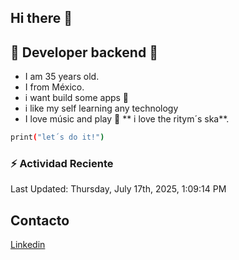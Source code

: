 ## Hi there 👋
 
## :wrench: Developer backend :wrench:</h2> 
* I am 35 years old.
* I from México.
* i want build some apps :rocket:
* i like my self learning any technology 
* I love músic and play :saxophone: ** i love the ritym´s ska**. 

```bash
print("let´s do it!")
```

### :zap: Actividad Reciente
<!--RECENT_ACTIVITY:start-->
<!--RECENT_ACTIVITY:end-->
<!--RECENT_ACTIVITY:last_update-->
Last Updated: Thursday, July 17th, 2025, 1:09:14 PM
<!--RECENT_ACTIVITY:last_update_end-->

<!-- Proyectos recientes-->
<!-- -->
##  Contacto
[Linkedin](https://www.linkedin.com/in/erick-alejandro-ramirez-02615798/) 

<!--
**Alex7769/Alex7769** is a ✨ _special_ ✨ repository because its `README.md` (this file) appears on your GitHub profile.

Here are some ideas to get you started:

- 🔭 I’m currently working on ...
- 🌱 I’m currently learning ...
- 👯 I’m looking to collaborate on ...
- 🤔 I’m looking for help with ...
- 💬 Ask me about ...
- 📫 How to reach me: ...
- 😄 Pronouns: ...
- ⚡ Fun fact: ...
https://github-readme-stats.vercel.app/api?username=Alex7769&icons=true --Grafico de actividades
-->
